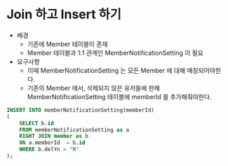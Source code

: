 # Join 하고 Insert 하기

- 배경
  - 기존에 Member 테이블이 존재
  - Member 테이블과 1:1 관계인 MemberNotificationSetting 이 필요
- 요구사항
  - 이때 MemberNotificationSetting 는 모든 Member 에 대해 매칭되어야한다.
  - 기존의 Member 에서, 삭제되지 않은 유저들에 한해 MemberNotificationSetting 테이블에 memberId 를 추가해줘야한다.
```sql
INSERT INTO memberNotificationSetting(memberId)
(
	SELECT b.id
	FROM memberNotificationSetting as a
	RIGHT JOIN member as b
	ON a.memberId  = b.id
	WHERE b.delYn = "N"
);
```